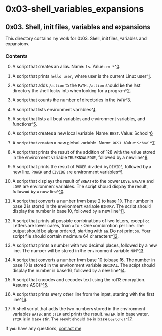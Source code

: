 # 0x03-shell_variables_expansions

## 0x03. Shell, init files, variables and expansions

This directory contains my work for 0x03. Shell, init files, variables and expansions.

### Contents

0. A script that creates an alias. Name: ```ls```. Value: ```rm *```^[0].

1. A script that prints ```hello user```, where user is the current Linux user^[1].

2. A script that adds ```/action``` to the ```PATH```. ```/action``` should be the last directory the shell looks into when looking for a program^[2].

3. A script that counts the number of directories in the ```PATH```^[3].

4. A script that lists environment variables^[4].

5. A script that lists all local variables and environment variables, and functions^[5].

6. A script that creates a new local variable. Name: ```BEST```. Value: School^[6]

7. A script that creates a new global variable. Name: ```BEST```. Value: ```School```^[7]

8. A  script that prints the result of the addition of 128 with the value stored in the environment variable ```TRUEKNOWLEDGE```, followed by a new line^[8].

9. A script that prints the result of ```POWER``` divided by ```DIVIDE```, followed by a new line. ```POWER``` and ```DIVIDE``` are environment variables^[9].

10. A script that displays the result of ```BREATH``` to the power ```LOVE```. ```BREATH``` and ```LOVE``` are environment variables. The script should display the result, followed by a new line^[10].

11. A script that converts a number from base 2 to base 10. The number in base 2 is stored in the environment variable ```BINARY```. The script should display the number in base 10, followed by a new line^[11].

12. A script that prints all possible combinations of two letters, except ```oo```. Letters are lower cases, from ```a``` to ```z```.One combination per line. The output should be alpha ordered, starting with ```aa```. Do not print ```oo```. Your script file should contain maximum 64 characters^[12].

13. A script that prints a number with two decimal places, followed by a new line. The number will be stored in the environment variable ```NUM```^[13].

14. A script that converts a number from base 10 to base 16. The number in base 10 is stored in the environment variable ```DECIMAL```. The script should display the number in base 16, followed by a new line^[14].

15. A script that encodes and decodes text using the rot13 encryption. Assume ASCII^[15].

16. A script that prints every other line from the input, starting with the first line^[16].

17. A shell script that adds the two numbers stored in the environment variables ```WATER``` and ```STIR``` and prints the result. ```WATER``` is in base water. ```STIR``` is in base stir. The result should be in base ```bestchol```^[17].

If you have any questions, [contact me](https://www.linkedin.com/in/ianonjuguna)

[0]: https://github.com/IanoNjuguna/alx-system_engineering-devops/blob/main/0x03-shell_variables_expansions/0-alias

[1]: https://github.com/IanoNjuguna/alx-system_engineering-devops/blob/main/0x03-shell_variables_expansions/1-hello_you

[2]: https://github.com/IanoNjuguna/alx-system_engineering-devops/blob/main/0x03-shell_variables_expansions/2-path

[3]: https://github.com/IanoNjuguna/alx-system_engineering-devops/blob/main/0x03-shell_variables_expansions/3-paths

[4]: https://github.com/IanoNjuguna/alx-system_engineering-devops/blob/main/0x03-shell_variables_expansions/4-global_variables

[5]: https://github.com/IanoNjuguna/alx-system_engineering-devops/blob/main/0x03-shell_variables_expansions/5-local_variables

[6]: https://github.com/IanoNjuguna/alx-system_engineering-devops/blob/main/0x03-shell_variables_expansions/6-create_local_variable

[7]: https://github.com/IanoNjuguna/alx-system_engineering-devops/blob/main/0x03-shell_variables_expansions/7-create_global_variable

[8]: https://github.com/IanoNjuguna/alx-system_engineering-devops/blob/main/0x03-shell_variables_expansions/8-true_knowledge

[9]: https://github.com/IanoNjuguna/alx-system_engineering-devops/blob/main/0x03-shell_variables_expansions/9-divide_and_rule

[10]: https://github.com/IanoNjuguna/alx-system_engineering-devops/blob/main/0x03-shell_variables_expansions/10-love_exponent_breath

[11]: https://github.com/IanoNjuguna/alx-system_engineering-devops/blob/main/0x03-shell_variables_expansions/11-binary_to_decimal

[12]: https://github.com/IanoNjuguna/alx-system_engineering-devops/blob/main/0x03-shell_variables_expansions/12-combinations

[13]: https://github.com/IanoNjuguna/alx-system_engineering-devops/blob/main/0x03-shell_variables_expansions/13-print_float

[14]: https://github.com/IanoNjuguna/alx-system_engineering-devops/blob/main/0x03-shell_variables_expansions/100-decimal_to_hexadecimal

[15]: https://github.com/IanoNjuguna/alx-system_engineering-devops/blob/main/0x03-shell_variables_expansions/101-rot13

[16]: https://github.com/IanoNjuguna/alx-system_engineering-devops/blob/main/0x03-shell_variables_expansions/102-odd

[17]: https://github.com/IanoNjuguna/alx-system_engineering-devops/blob/main/0x03-shell_variables_expansions/103-water_and_stir